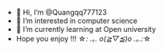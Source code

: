 - 👋 Hi, I’m @Quangqq777123
- 👀 I’m interested in computer science
- 🌱 I’m currently learning at Open university
- Hope you enjoy !!! ☆*: .｡. o(≧▽≦)o .｡.:*☆

<!---
Quangqq777123/Quangqq777123 is a ✨ special ✨ repository because its `README.md` (this file) appears on your GitHub profile.
You can click the Preview link to take a look at your changes.
--->
